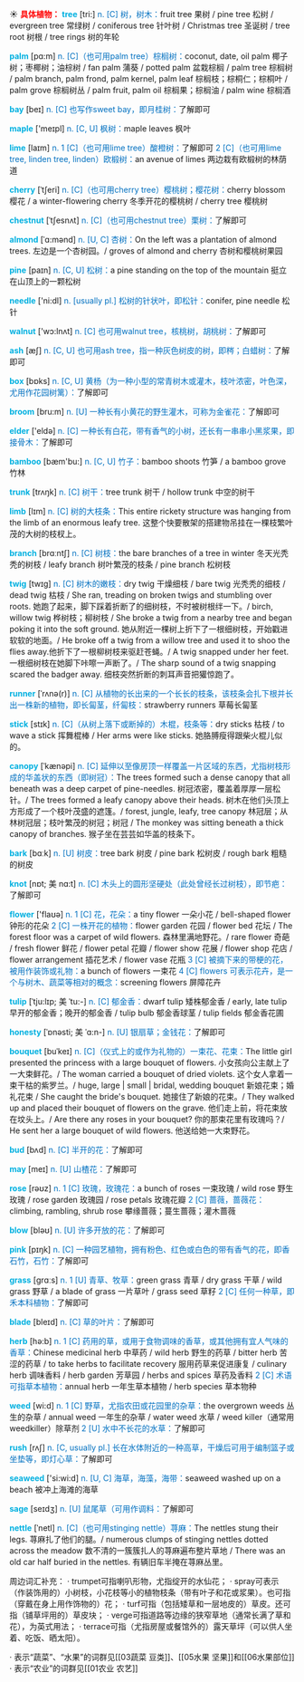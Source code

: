 ☀ <font color="red">**具体植物：**</font>
<font color="sky blue">**tree**</font> [tri:] 
<font color="#0070c0">n. [C] 树，树木：</font>fruit tree 果树 / pine tree 松树 / evergreen tree 常绿树 / coniferous tree 针叶树 / Christmas tree 圣诞树 / tree root 树根 / tree rings 树的年轮
           
<font color="sky blue">**palm**</font> [pɑ:m]
<font color="#0070c0">n. [C]（也可用palm tree）棕榈树：</font>coconut, date, oil palm 椰子树；枣椰树；油棕树 / fan palm 蒲葵 / potted palm 盆栽棕榈 / palm tree 棕榈树 / palm branch, palm frond, palm kernel, palm leaf 棕榈枝；棕桐仁；棕桐叶 / palm grove 棕榈树丛 / palm fruit, palm oil 棕榈果；棕榈油 / palm wine 棕榈酒

<font color="sky blue">**bay**</font> [beɪ] 
<font color="#0070c0">n. [C] 也写作sweet bay，即月桂树：</font>了解即可

<font color="sky blue">**maple**</font> ['meɪpl] 
<font color="#0070c0">n. [C, U] 枫树：</font>maple leaves 枫叶
           
<font color="sky blue">**lime**</font> [laɪm]
<font color="#0070c0">n. 1 [C]（也可用lime tree）酸橙树：</font>了解即可 <font color="#0070c0">2 [C]（也可用lime tree, linden tree, linden）欧椴树：</font>an avenue of limes 两边栽有欧椴树的林荫道           
           
<font color="sky blue">**cherry**</font> [ˈtʃeri]
<font color="#0070c0">n. [C]（也可用cherry tree）樱桃树；樱花树：</font>cherry blossom 樱花 / a winter-flowering cherry 冬季开花的樱桃树 / cherry tree 樱桃树

<font color="sky blue">**chestnut**</font> [ˈtʃesnʌt]
<font color="#0070c0">n. [C]（也可用chestnut tree）栗树：</font>了解即可

<font color="sky blue">**almond**</font> [ˈɑ:mənd]
<font color="#0070c0">n. [U, C] 杏树：</font>On the left was a plantation of almond trees. 左边是一个杏树园。/ groves of almond and cherry 杏树和樱桃树果园

<font color="sky blue">**pine**</font> [paɪn] 
<font color="#0070c0">n. [C, U] 松树：</font>a pine standing on the top of the mountain 挺立在山顶上的一颗松树

<font color="sky blue">**needle**</font> ['ni:dl] 
<font color="#0070c0">n. [usually pl.] 松树的针状叶，即松针：</font>conifer, pine needle 松针

<font color="sky blue">**walnut**</font> ['wɔ:lnʌt] 
<font color="#0070c0">n. [C] 也可用walnut tree，核桃树，胡桃树：</font>了解即可

<font color="sky blue">**ash**</font> [æʃ] 
<font color="#0070c0">n. [C, U] 也可用ash tree，指一种灰色树皮的树，即梣；白蜡树：</font>了解即可

<font color="sky blue">**box**</font> [bɒks] 
<font color="#0070c0">n. [C, U] 黄杨（为一种小型的常青树木或灌木，枝叶浓密，叶色深，尤用作花园树篱）：</font>了解即可

<font color="sky blue">**broom**</font> [bru:m] 
<font color="#0070c0">n. [U] 一种长有小黄花的野生灌木，可称为金雀花：</font>了解即可

<font color="sky blue">**elder**</font> ['eldə] 
<font color="#0070c0">n. [C] 一种长有白花，带有香气的小树，还长有一串串小黑浆果，即接骨木：</font>了解即可

<font color="sky blue">**bamboo**</font> [bæm'bu:] 
<font color="#0070c0">n. [C, U] 竹子：</font>bamboo shoots 竹笋 / a bamboo grove 竹林

<font color="sky blue">**trunk**</font> [trʌŋk] 
<font color="#0070c0">n. [C] 树干：</font>tree trunk 树干 / hollow trunk 中空的树干 
           
<font color="sky blue">**limb**</font> [lɪm]
<font color="#0070c0">n. [C] 树的大枝条：</font>This entire rickety structure was hanging from the limb of an enormous leafy tree. 这整个快要散架的搭建物吊挂在一棵枝繁叶茂的大树的枝杈上。

<font color="sky blue">**branch**</font> [brɑːntʃ] 
<font color="#0070c0">n. [C] 树枝：</font>the bare branches of a tree in winter 冬天光秃秃的树枝 / leafy branch 树叶繁茂的枝条 / pine branch 松树枝
           
<font color="sky blue">**twig**</font> [twɪg]
<font color="#0070c0">n. [C] 树木的嫩枝：</font>dry twig 干燥细枝 / bare twig 光秃秃的细枝 / dead twig 枯枝 / She ran, treading on broken twigs and stumbling over roots. 她跑了起来，脚下踩着折断了的细树枝，不时被树根绊一下。/ birch, willow twig 桦树枝；柳树枝 / She broke a twig from a nearby tree and began poking it into the soft ground. 她从附近一棵树上折下了一根细树枝，开始戳进软软的地面。/ He broke off a twig from a willow tree and used it to shoo the flies away.他折下了一根柳树枝来驱赶苍蝇。/ A twig snapped under her feet. 一根细树枝在她脚下咔嚓一声断了。/ The sharp sound of a twig snapping scared the badger away. 细枝突然折断的刺耳声音把獾惊跑了。
           
<font color="sky blue">**runner**</font> [ˈrʌnə(r)]
<font color="#0070c0">n. [C] 从植物的长出来的一个长长的枝条，该枝条会扎下根并长出一株新的植物，即长匐茎，纤匐枝：</font>strawberry runners 草莓长匐茎
 
<font color="sky blue">**stick**</font> [stɪk] 
<font color="#0070c0">n. [C]（从树上落下或断掉的）木棍，枝条等：</font>dry sticks 枯枝 / to wave a stick 挥舞棍棒 / Her arms were like sticks. 她胳膊瘦得跟柴火棍儿似的。
        
<font color="sky blue">**canopy**</font> [ˈkænəpi]
<font color="#0070c0">n. [C] 延伸以至像房顶一样覆盖一片区域的东西，尤指树枝形成的华盖状的东西（即树冠）：</font>The trees formed such a dense canopy that all beneath was a deep carpet of pine-needles. 树冠浓密，覆盖着厚厚一层松针。/ The trees formed a leafy canopy above their heads. 树木在他们头顶上方形成了一个枝叶茂盛的遮篷。/ forest, jungle, leafy, tree canopy 林冠层；从林树冠层；枝叶繁茂的树冠；树冠 / The monkey was sitting beneath a thick canopy of branches. 猴子坐在芸芸如华盖的枝条下。

<font color="sky blue">**bark**</font> [bɑːk] 
<font color="#0070c0">n. [U] 树皮：</font>tree bark 树皮 / pine bark 松树皮 / rough bark 粗糙的树皮
           
<font color="sky blue">**knot**</font> [nɒt; 美 nɑ:t]
<font color="#0070c0">n. [C] 木头上的圆形坚硬处（此处曾经长过树枝），即节疤：</font>了解即可

<font color="sky blue">**flower**</font> ['flaʊə] 
<font color="#0070c0">n. 1 [C] 花，花朵：</font>a tiny flower 一朵小花 / bell-shaped flower 钟形的花朵 <font color="#0070c0">2 [C] 一株开花的植物：</font>flower garden 花园 / flower bed 花坛 / The forest floor was a carpet of wild flowers. 森林里满地野花。/ rare flower 奇葩 / fresh flower 鲜花 / flower petal 花瓣 / flower show 花展 / flower shop 花店 / flower arrangement 插花艺术 / flower vase 花瓶 <font color="#0070c0">3 [C] 被摘下来的带梗的花，被用作装饰或礼物：</font>a bunch of flowers 一束花 <font color="#0070c0">4 [C] flowers 可表示花卉，是一个与树木、蔬菜等相对的概念：</font>screening flowers 屏障花卉 
                      
<font color="sky blue">**tulip**</font> [ˈtju:lɪp; 美 ˈtu:-]
<font color="#0070c0">n. [C] 郁金香：</font>dwarf tulip 矮株郁金香 / early, late tulip 早开的郁金香；晚开的郁金香 / tulip bulb 郁金香球茎 / tulip fields 郁金香花圃
           
<font color="sky blue">**honesty**</font> [ˈɒnəsti; 美 ˈɑ:n-]
<font color="#0070c0">n. [U] 银扇草；金钱花：</font>了解即可

<font color="sky blue">**bouquet**</font> [buˈkeɪ]
<font color="#0070c0">n. [C]（仪式上的或作为礼物的）一束花、花束：</font>The little girl presented the princess with a large bouquet of flowers. 小女孩向公主献上了一大束鲜花。/ The woman carried a bouquet of dried violets. 这个女人拿着一束干枯的紫罗兰。/ huge, large | small | bridal, wedding bouquet 新娘花束；婚礼花束 / She caught the bride's bouquet. 她接住了新娘的花束。/ They walked up and placed their bouquet of flowers on the grave. 他们走上前，将花束放在坟头上。/ Are there any roses in your bouquet? 你的那束花里有玫瑰吗？/ He sent her a large bouquet of wild flowers. 他送给她一大束野花。
           
<font color="sky blue">**bud**</font> [bʌd]
<font color="#0070c0">n. [C] 半开的花：</font>了解即可

<font color="sky blue">**may**</font> [meɪ] 
<font color="#0070c0">n. [U] 山楂花：</font>了解即可

<font color="sky blue">**rose**</font> [rəʊz] 
<font color="#0070c0">n. 1 [C] 玫瑰，玫瑰花：</font>a bunch of roses 一束玫瑰 / wild rose 野生玫瑰 / rose garden 玫瑰园 / rose petals 玫瑰花瓣 <font color="#0070c0">2 [C] 蔷薇，蔷薇花：</font>climbing, rambling, shrub rose 攀缘蔷薇；蔓生蔷薇；灌木蔷薇 

<font color="sky blue">**blow**</font> [bləʊ] 
<font color="#0070c0">n. [U] 许多开放的花：</font>了解即可

<font color="sky blue">**pink**</font> [pɪŋk] 
<font color="#0070c0">n. [C] 一种园艺植物，拥有粉色、红色或白色的带有香气的花，即香石竹，石竹：</font>了解即可

<font color="sky blue">**grass**</font> [ɡrɑːs] 
<font color="#0070c0">n. 1 [U] 青草、牧草：</font>green grass 青草 / dry grass 干草 / wild grass 野草 / a blade of grass 一片草叶 / grass seed 草籽 <font color="#0070c0">2 [C] 任何一种草，即禾本科植物：</font>了解即可 
                     
<font color="sky blue">**blade**</font> [bleɪd]
<font color="#0070c0">n. [C] 草的叶片：</font>了解即可           

<font color="sky blue">**herb**</font> [hə:b] 
<font color="#0070c0">n. 1 [C] 药用的草，或用于食物调味的香草，或其他拥有宜人气味的香草：</font>Chinese medicinal herb 中草药 / wild herb 野生的药草 / bitter herb 苦涩的药草 / to take herbs to facilitate recovery 服用药草来促进康复 / culinary herb 调味香料 / herb garden 芳草园 / herbs and spices 草药及香料 <font color="#0070c0">2 [C] 术语可指草本植物：</font>annual herb 一年生草本植物 / herb species 草本物种

<font color="sky blue">**weed**</font> [wi:d] 
<font color="#0070c0">n. 1 [C] 野草，尤指农田或花园里的杂草：</font>the overgrown weeds 丛生的杂草 / annual weed 一年生的杂草 / water weed 水草 / weed killer（通常用weedkiller）除草剂 <font color="#0070c0">2 [U] 水中不长花的水草：</font>了解即可

<font color="sky blue">**rush**</font> [rʌʃ] 
<font color="#0070c0">n. [C, usually pl.] 长在水体附近的一种高草，干燥后可用于编制篮子或坐垫等，即灯心草：</font>了解即可

<font color="sky blue">**seaweed**</font> ['si:wi:d] 
<font color="#0070c0">n. [U, C] 海草，海藻，海带：</font>seaweed washed up on a beach 被冲上海滩的海草
           
<font color="sky blue">**sage**</font> [seɪdʒ]
<font color="#0070c0">n. [U] 鼠尾草（可用作调料：</font>了解即可
           
<font color="sky blue">**nettle**</font> [ˈnetl]
<font color="#0070c0">n. [C]（也可用stinging nettle）荨麻：</font>The nettles stung their legs. 荨麻扎了他们的腿。/ numerous clumps of stinging nettles dotted across the meadow 数不清的一簇簇扎人的荨麻遍布整片草地 / There was an old car half buried in the nettles. 有辆旧车半掩在荨麻丛里。

周边词汇补充：
· trumpet可指喇叭形物，尤指绽开的水仙花；
· spray可表示（作装饰用的）小树枝，小花枝等小的植物枝条（带有叶子和花或浆果）。也可指（穿戴在身上用作饰物的）花；
· turf可指（包括矮草和一层地皮的）草皮。还可指（铺草坪用的）草皮块；
· verge可指道路等边缘的狭窄草地（通常长满了草和花），为英式用法；
· terrace可指（尤指房屋或餐馆外的）露天草坪（可以供人坐着、吃饭、晒太阳）。
           
· 表示“蔬菜”、“水果”的词群见[[03蔬菜 豆类]]、[[05水果 坚果]]和[[06水果部位]]
· 表示“农业”的词群见[[01农业 农艺]]
